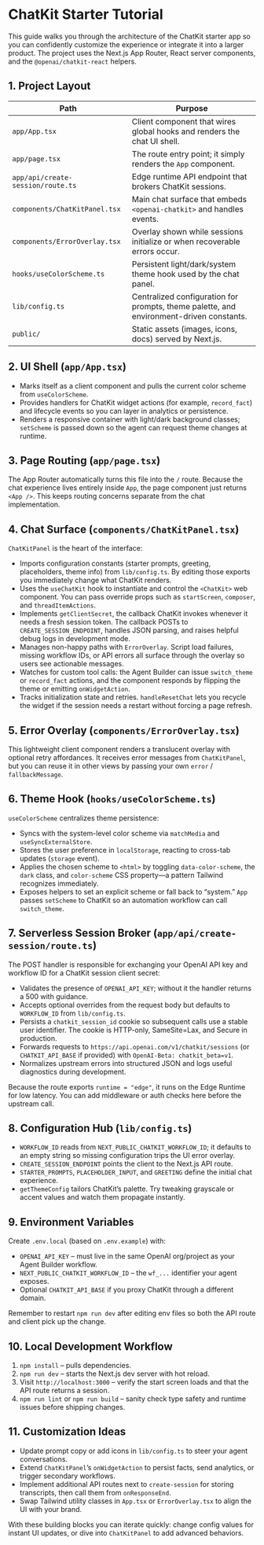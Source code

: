 # ChatKit Starter Tutorial

This guide walks you through the architecture of the ChatKit starter app so you can confidently customize the experience or integrate it into a larger product. The project uses the Next.js App Router, React server components, and the `@openai/chatkit-react` helpers.

## 1. Project Layout

| Path | Purpose |
| --- | --- |
| `app/App.tsx` | Client component that wires global hooks and renders the chat UI shell. |
| `app/page.tsx` | The route entry point; it simply renders the `App` component. |
| `app/api/create-session/route.ts` | Edge runtime API endpoint that brokers ChatKit sessions. |
| `components/ChatKitPanel.tsx` | Main chat surface that embeds `<openai-chatkit>` and handles events. |
| `components/ErrorOverlay.tsx` | Overlay shown while sessions initialize or when recoverable errors occur. |
| `hooks/useColorScheme.ts` | Persistent light/dark/system theme hook used by the chat panel. |
| `lib/config.ts` | Centralized configuration for prompts, theme palette, and environment-driven constants. |
| `public/` | Static assets (images, icons, docs) served by Next.js. |

## 2. UI Shell (`app/App.tsx`)

- Marks itself as a client component and pulls the current color scheme from `useColorScheme`.
- Provides handlers for ChatKit widget actions (for example, `record_fact`) and lifecycle events so you can layer in analytics or persistence.
- Renders a responsive container with light/dark background classes; `setScheme` is passed down so the agent can request theme changes at runtime.

## 3. Page Routing (`app/page.tsx`)

The App Router automatically turns this file into the `/` route. Because the chat experience lives entirely inside `App`, the page component just returns `<App />`. This keeps routing concerns separate from the chat implementation.

## 4. Chat Surface (`components/ChatKitPanel.tsx`)

`ChatKitPanel` is the heart of the interface:

- Imports configuration constants (starter prompts, greeting, placeholders, theme info) from `lib/config.ts`. By editing those exports you immediately change what ChatKit renders.
- Uses the `useChatKit` hook to instantiate and control the `<ChatKit>` web component. You can pass override props such as `startScreen`, `composer`, and `threadItemActions`.
- Implements `getClientSecret`, the callback ChatKit invokes whenever it needs a fresh session token. The callback POSTs to `CREATE_SESSION_ENDPOINT`, handles JSON parsing, and raises helpful debug logs in development mode.
- Manages non-happy paths with `ErrorOverlay`. Script load failures, missing workflow IDs, or API errors all surface through the overlay so users see actionable messages.
- Watches for custom tool calls: the Agent Builder can issue `switch_theme` or `record_fact` actions, and the component responds by flipping the theme or emitting `onWidgetAction`.
- Tracks initialization state and retries. `handleResetChat` lets you recycle the widget if the session needs a restart without forcing a page refresh.

## 5. Error Overlay (`components/ErrorOverlay.tsx`)

This lightweight client component renders a translucent overlay with optional retry affordances. It receives error messages from `ChatKitPanel`, but you can reuse it in other views by passing your own `error` / `fallbackMessage`.

## 6. Theme Hook (`hooks/useColorScheme.ts`)

`useColorScheme` centralizes theme persistence:

- Syncs with the system-level color scheme via `matchMedia` and `useSyncExternalStore`.
- Stores the user preference in `localStorage`, reacting to cross-tab updates (`storage` event).
- Applies the chosen scheme to `<html>` by toggling `data-color-scheme`, the `dark` class, and `color-scheme` CSS property—a pattern Tailwind recognizes immediately.
- Exposes helpers to set an explicit scheme or fall back to “system.” `App` passes `setScheme` to ChatKit so an automation workflow can call `switch_theme`.

## 7. Serverless Session Broker (`app/api/create-session/route.ts`)

The POST handler is responsible for exchanging your OpenAI API key and workflow ID for a ChatKit session client secret:

- Validates the presence of `OPENAI_API_KEY`; without it the handler returns a 500 with guidance.
- Accepts optional overrides from the request body but defaults to `WORKFLOW_ID` from `lib/config.ts`.
- Persists a `chatkit_session_id` cookie so subsequent calls use a stable user identifier. The cookie is HTTP-only, SameSite=Lax, and Secure in production.
- Forwards requests to `https://api.openai.com/v1/chatkit/sessions` (or `CHATKIT_API_BASE` if provided) with `OpenAI-Beta: chatkit_beta=v1`.
- Normalizes upstream errors into structured JSON and logs useful diagnostics during development.

Because the route exports `runtime = "edge"`, it runs on the Edge Runtime for low latency. You can add middleware or auth checks here before the upstream call.

## 8. Configuration Hub (`lib/config.ts`)

- `WORKFLOW_ID` reads from `NEXT_PUBLIC_CHATKIT_WORKFLOW_ID`; it defaults to an empty string so missing configuration trips the UI error overlay.
- `CREATE_SESSION_ENDPOINT` points the client to the Next.js API route.
- `STARTER_PROMPTS`, `PLACEHOLDER_INPUT`, and `GREETING` define the initial chat experience.
- `getThemeConfig` tailors ChatKit’s palette. Try tweaking grayscale or accent values and watch them propagate instantly.

## 9. Environment Variables

Create `.env.local` (based on `.env.example`) with:

- `OPENAI_API_KEY` – must live in the same OpenAI org/project as your Agent Builder workflow.
- `NEXT_PUBLIC_CHATKIT_WORKFLOW_ID` – the `wf_...` identifier your agent exposes.
- Optional `CHATKIT_API_BASE` if you proxy ChatKit through a different domain.

Remember to restart `npm run dev` after editing env files so both the API route and client pick up the change.

## 10. Local Development Workflow

1. `npm install` – pulls dependencies.
2. `npm run dev` – starts the Next.js dev server with hot reload.
3. Visit `http://localhost:3000` – verify the start screen loads and that the API route returns a session.
4. `npm run lint` or `npm run build` – sanity check type safety and runtime issues before shipping changes.

## 11. Customization Ideas

- Update prompt copy or add icons in `lib/config.ts` to steer your agent conversations.
- Extend `ChatKitPanel`’s `onWidgetAction` to persist facts, send analytics, or trigger secondary workflows.
- Implement additional API routes next to `create-session` for storing transcripts, then call them from `onResponseEnd`.
- Swap Tailwind utility classes in `App.tsx` or `ErrorOverlay.tsx` to align the UI with your brand.

With these building blocks you can iterate quickly: change config values for instant UI updates, or dive into `ChatKitPanel` to add advanced behaviors.

